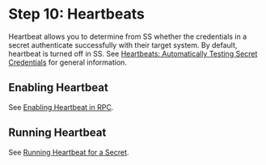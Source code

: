 [title]: # (10. Heartbeats)
[tags]: # (Heartbeat)
[priority]: # (100)

# Step 10: Heartbeats

Heartbeat allows you to determine from SS whether the credentials in a secret authenticate successfully with their target system. By default, heartbeat is turned off in SS. See [Heartbeats: Automatically Testing Secret Credentials](../../secret-heartbeats/index.md) for general information.

## Enabling Heartbeat

See [Enabling Heartbeat in RPC](../../secret-heartbeats/enabling-heartbeat-in-rpc/index.md).

## Running Heartbeat

See [Running Heartbeat for a Secret](../../secret-heartbeats/running-heartbeat-for-a-secret/index.md).
